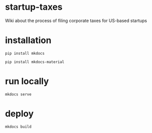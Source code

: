 # startup-taxes
Wiki about the process of filing corporate taxes for US-based startups

# installation
`pip install mkdocs`

`pip install mkdocs-material`

# run locally
`mkdocs serve`

# deploy
`mkdocs build`